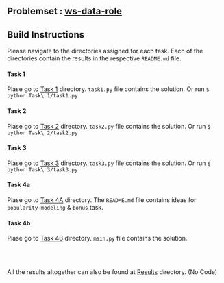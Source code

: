 ## Problemset : [ws-data-role](https://gist.github.com/woozyking/f1d50e1fe1b3bf52e3748bc280cf941f)

## Build Instructions

Please navigate to the directories assigned for each task. Each of the directories contain the results in the respective `README.md` file. 

#### Task 1

Plase go to [Task 1](https://github.com/safayet08/eqWorks-internship-assignment/tree/main/Task%201) directory. `task1.py` file contains the solution. Or run `$ python Task\ 1/task1.py`


#### Task 2

Plase go to [Task 2](https://github.com/safayet08/eqWorks-internship-assignment/tree/main/Task%202) directory. `task2.py` file contains the solution. Or run `$ python Task\ 2/task2.py`


#### Task 3

Plase go to [Task 3](https://github.com/safayet08/eqWorks-internship-assignment/tree/main/Task%203) directory. `task3.py` file contains the solution. Or run `$ python Task\ 3/task3.py`

#### Task 4a

Plase go to [Task 4A](https://github.com/safayet08/eqWorks-internship-assignment/tree/main/Task%204A) directory. The `README.md` file contains ideas for `popularity-modeling` & `bonus` task.

#### Task 4b

Plase go to [Task 4B](https://github.com/safayet08/eqWorks-internship-assignment/tree/main/Task%204B) directory. `main.py` file contains the solution. 

<br />
<br />

All the results altogether can also be found at [Results](https://github.com/safayet08/eqWorks-internship-assignment/tree/main/Results) directory. (No Code)
